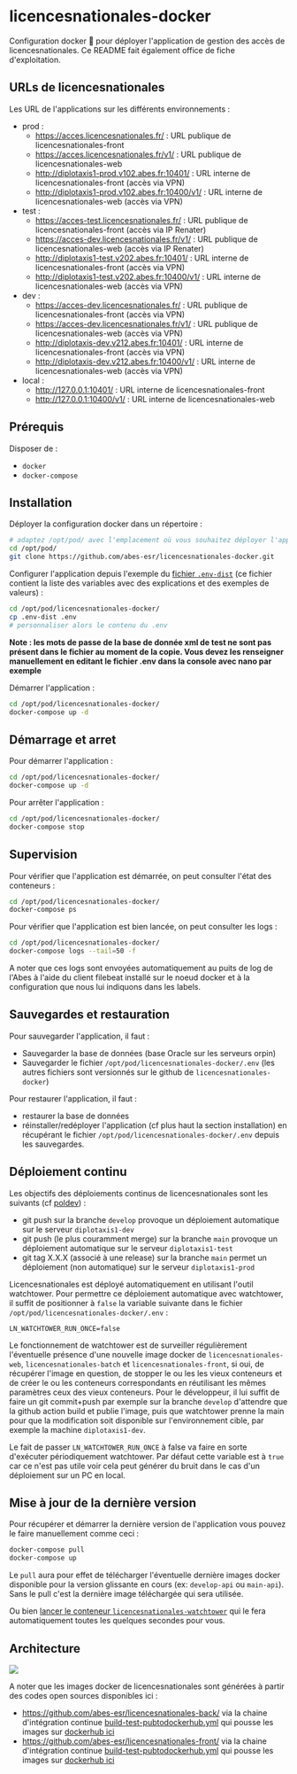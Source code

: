 # licencesnationales-docker

Configuration docker 🐳 pour déployer l'application de gestion des accès de licencesnationales. Ce README fait également office de fiche d'exploitation.

## URLs de licencesnationales

Les URL de l'applications sur les différents environnements :

- prod :
  - https://acces.licencesnationales.fr/ : URL publique de licencesnationales-front
  - https://acces.licencesnationales.fr/v1/ : URL publique de licencesnationales-web
  - http://diplotaxis1-prod.v102.abes.fr:10401/ : URL interne de licencesnationales-front (accès via VPN)
  - http://diplotaxis1-prod.v102.abes.fr:10400/v1/ : URL interne de licencesnationales-web (accès via VPN)
- test :
  - https://acces-test.licencesnationales.fr/ : URL publique de licencesnationales-front (accès via IP Renater)
  - https://acces-dev.licencesnationales.fr/v1/ : URL publique de licencesnationales-web (accès via IP Renater)
  - http://diplotaxis1-test.v202.abes.fr:10401/ : URL interne de licencesnationales-front (accès via VPN)
  - http://diplotaxis1-test.v202.abes.fr:10400/v1/ : URL interne de licencesnationales-web (accès via VPN)
- dev :
  - https://acces-dev.licencesnationales.fr/ : URL publique de licencesnationales-front (accès via VPN)
  - https://acces-dev.licencesnationales.fr/v1/ : URL publique de licencesnationales-web (accès via VPN)
  - http://diplotaxis-dev.v212.abes.fr:10401/  : URL interne de licencesnationales-front (accès via VPN)
  - http://diplotaxis-dev.v212.abes.fr:10400/v1/  : URL interne de licencesnationales-web (accès via VPN)
- local :
  - http://127.0.0.1:10401/ : URL interne de licencesnationales-front
  - http://127.0.0.1:10400/v1/ : URL interne de licencesnationales-web


## Prérequis

Disposer de :
- ``docker``
- ``docker-compose``

## Installation

Déployer la configuration docker dans un répertoire :
```bash
# adaptez /opt/pod/ avec l'emplacement où vous souhaitez déployer l'application
cd /opt/pod/
git clone https://github.com/abes-esr/licencesnationales-docker.git
```

Configurer l'application depuis l'exemple du [fichier ``.env-dist``](./.env-dist) (ce fichier contient la liste des variables avec des explications et des exemples de valeurs) :
```bash
cd /opt/pod/licencesnationales-docker/
cp .env-dist .env
# personnaliser alors le contenu du .env
```

**Note : les mots de passe de la base de donnée xml de test ne sont pas présent dans le fichier au moment de la copie. Vous devez les renseigner manuellement en editant le fichier .env dans la console avec nano par exemple**

Démarrer l'application :
```bash
cd /opt/pod/licencesnationales-docker/
docker-compose up -d
```

## Démarrage et arret

Pour démarrer l'application :
```bash
cd /opt/pod/licencesnationales-docker/
docker-compose up -d
```

Pour arrêter l'application :
```bash
cd /opt/pod/licencesnationales-docker/
docker-compose stop
```

## Supervision

Pour vérifier que l'application est démarrée, on peut consulter l'état des conteneurs :
```bash
cd /opt/pod/licencesnationales-docker/
docker-compose ps
```

Pour vérifier que l'application est bien lancée, on peut consulter les logs :
```bash
cd /opt/pod/licencesnationales-docker/
docker-compose logs --tail=50 -f
```
A noter que ces logs sont envoyées automatiquement au puits de log de l'Abes à l'aide du client filebeat installé sur le noeud docker et à la configuration que nous lui indiquons dans les labels.

## Sauvegardes et restauration

Pour sauvegarder l'application, il faut :
- Sauvegarder la base de données (base Oracle sur les serveurs orpin)
- Sauvegarder le fichier ``/opt/pod/licencesnationales-docker/.env`` (les autres fichiers sont versionnés sur le github de ``licencesnationales-docker``)

Pour restaurer l'application, il faut :
- restaurer la base de données
- réinstaller/redéployer l'application (cf plus haut la section installation) en récupérant le fichier ``/opt/pod/licencesnationales-docker/.env`` depuis les sauvegardes.


## Déploiement continu

Les objectifs des déploiements continus de licencesnationales sont les suivants (cf [poldev](https://github.com/abes-esr/abes-politique-developpement/blob/main/01-Gestion%20du%20code%20source.md#utilisation-des-branches)) :
- git push sur la branche ``develop`` provoque un déploiement automatique sur le serveur ``diplotaxis1-dev``
- git push (le plus couramment merge) sur la branche ``main`` provoque un déploiement automatique sur le serveur ``diplotaxis1-test``
- git tag X.X.X (associé à une release) sur la branche ``main`` permet un déploiement (non automatique) sur le serveur ``diplotaxis1-prod``

Licencesnationales est déployé automatiquement en utilisant l'outil watchtower. Pour permettre ce déploiement automatique avec watchtower, il suffit de positionner à ``false`` la variable suivante dans le fichier ``/opt/pod/licencesnationales-docker/.env`` :
```env
LN_WATCHTOWER_RUN_ONCE=false
```

Le fonctionnement de watchtower est de surveiller régulièrement l'éventuelle présence d'une nouvelle image docker de ``licencesnationales-web``, ``licencesnationales-batch`` et ``licencesnationales-front``, si oui, de récupérer l'image en question, de stopper le ou les les vieux conteneurs et de créer le ou les conteneurs correspondants en réutilisant les mêmes paramètres ceux des vieux conteneurs. Pour le développeur, il lui suffit de faire un git commit+push par exemple sur la branche ``develop`` d'attendre que la github action build et publie l'image, puis que watchtower prenne la main pour que la modification soit disponible sur l'environnement cible, par exemple la machine ``diplotaxis1-dev``.

Le fait de passer ``LN_WATCHTOWER_RUN_ONCE`` à false va faire en sorte d'exécuter périodiquement watchtower. Par défaut cette variable est à ``true`` car ce n'est pas utile voir cela peut générer du bruit dans le cas d'un déploiement sur un PC en local.


## Mise à jour de la dernière version

Pour récupérer et démarrer la dernière version de l'application vous pouvez le faire manuellement comme ceci :
```bash
docker-compose pull
docker-compose up
```
Le ``pull`` aura pour effet de télécharger l'éventuelle dernière images docker disponible pour la version glissante en cours (ex: ``develop-api`` ou ``main-api``). Sans le pull c'est la dernière image téléchargée qui sera utilisée.

Ou bien [lancer le conteneur ``licencesnationales-watchtower``](https://github.com/abes-esr/licencesnationales-docker/blob/develop/README.md#d%C3%A9ploiement-continu) qui le fera automatiquement toutes les quelques secondes pour vous.


## Architecture

[![](https://docs.google.com/drawings/d/e/2PACX-1vQtkQo11L20Tc_OTkz6o3t2pqPKK4jdp0gNAd1lpyA_r1ExQGKTnTAZ09nuJl9DnGpUkbjzlgzflH5s/pub?w=1268&amp;h=641)](https://docs.google.com/drawings/d/1vlTB03DNbbT8l-0Ca4KpGdLxyKGHqdRo1UKT39aJjIA/edit?usp=sharing)


A noter que les images docker de licencesnationales sont générées à partir des codes open sources disponibles ici :
- https://github.com/abes-esr/licencesnationales-back/ via la chaine d'intégration continue [build-test-pubtodockerhub.yml](https://github.com/abes-esr/licencesnationales-back/actions/workflows/build-test-pubtodockerhub.yml) qui pousse les images sur [dockerhub ici](https://hub.docker.com/r/abesesr/licencesnationales/)
- https://github.com/abes-esr/licencesnationales-front/ via la chaine d'intégration continue [build-test-pubtodockerhub.yml](https://github.com/abes-esr/licencesnationales-front/actions/workflows/build-test-pubtodockerhub.yml) qui pousse les images sur [dockerhub ici](https://hub.docker.com/r/abesesr/licencesnationales/)